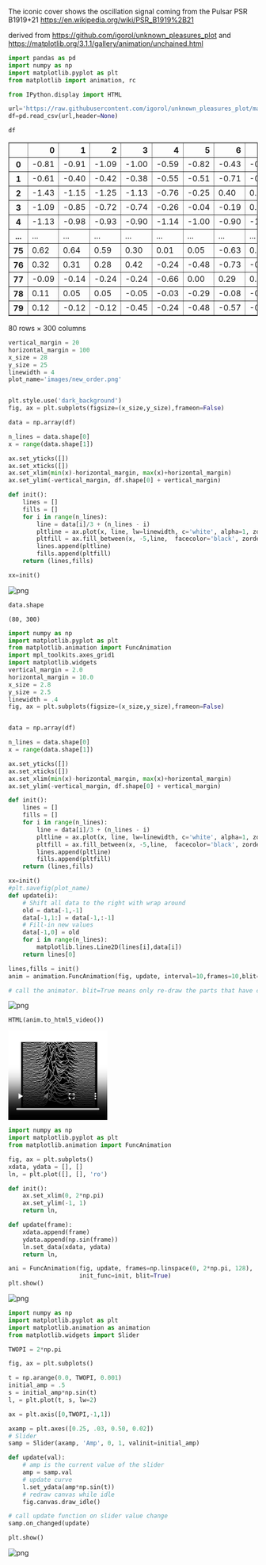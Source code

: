 The iconic cover shows the oscillation signal coming from the Pulsar PSR B1919+21 https://en.wikipedia.org/wiki/PSR_B1919%2B21

derived from https://github.com/igorol/unknown_pleasures_plot and https://matplotlib.org/3.1.1/gallery/animation/unchained.html


```python
import pandas as pd
import numpy as np
import matplotlib.pyplot as plt
from matplotlib import animation, rc

from IPython.display import HTML

```


```python
url='https://raw.githubusercontent.com/igorol/unknown_pleasures_plot/master/pulsar.csv'
df=pd.read_csv(url,header=None)
```


```python
df
```




<div>
<style scoped>
    .dataframe tbody tr th:only-of-type {
        vertical-align: middle;
    }

    .dataframe tbody tr th {
        vertical-align: top;
    }

    .dataframe thead th {
        text-align: right;
    }
</style>
<table border="1" class="dataframe">
  <thead>
    <tr style="text-align: right;">
      <th></th>
      <th>0</th>
      <th>1</th>
      <th>2</th>
      <th>3</th>
      <th>4</th>
      <th>5</th>
      <th>6</th>
      <th>7</th>
      <th>8</th>
      <th>9</th>
      <th>...</th>
      <th>290</th>
      <th>291</th>
      <th>292</th>
      <th>293</th>
      <th>294</th>
      <th>295</th>
      <th>296</th>
      <th>297</th>
      <th>298</th>
      <th>299</th>
    </tr>
  </thead>
  <tbody>
    <tr>
      <th>0</th>
      <td>-0.81</td>
      <td>-0.91</td>
      <td>-1.09</td>
      <td>-1.00</td>
      <td>-0.59</td>
      <td>-0.82</td>
      <td>-0.43</td>
      <td>-0.68</td>
      <td>-0.71</td>
      <td>-0.27</td>
      <td>...</td>
      <td>-0.08</td>
      <td>0.19</td>
      <td>-0.19</td>
      <td>-0.18</td>
      <td>-0.20</td>
      <td>-0.26</td>
      <td>-0.52</td>
      <td>-0.44</td>
      <td>-0.58</td>
      <td>-0.54</td>
    </tr>
    <tr>
      <th>1</th>
      <td>-0.61</td>
      <td>-0.40</td>
      <td>-0.42</td>
      <td>-0.38</td>
      <td>-0.55</td>
      <td>-0.51</td>
      <td>-0.71</td>
      <td>-0.79</td>
      <td>-0.52</td>
      <td>-0.40</td>
      <td>...</td>
      <td>-0.34</td>
      <td>-0.58</td>
      <td>-0.26</td>
      <td>-0.64</td>
      <td>-1.05</td>
      <td>-0.83</td>
      <td>-0.80</td>
      <td>-0.47</td>
      <td>-0.13</td>
      <td>-0.12</td>
    </tr>
    <tr>
      <th>2</th>
      <td>-1.43</td>
      <td>-1.15</td>
      <td>-1.25</td>
      <td>-1.13</td>
      <td>-0.76</td>
      <td>-0.25</td>
      <td>0.40</td>
      <td>0.26</td>
      <td>0.30</td>
      <td>0.36</td>
      <td>...</td>
      <td>-0.29</td>
      <td>0.16</td>
      <td>0.83</td>
      <td>0.99</td>
      <td>1.28</td>
      <td>0.11</td>
      <td>-0.77</td>
      <td>-0.88</td>
      <td>-0.45</td>
      <td>-1.01</td>
    </tr>
    <tr>
      <th>3</th>
      <td>-1.09</td>
      <td>-0.85</td>
      <td>-0.72</td>
      <td>-0.74</td>
      <td>-0.26</td>
      <td>-0.04</td>
      <td>-0.19</td>
      <td>0.18</td>
      <td>0.03</td>
      <td>0.19</td>
      <td>...</td>
      <td>0.48</td>
      <td>0.52</td>
      <td>-0.14</td>
      <td>-1.13</td>
      <td>-1.07</td>
      <td>-1.03</td>
      <td>-0.78</td>
      <td>-0.40</td>
      <td>0.18</td>
      <td>0.27</td>
    </tr>
    <tr>
      <th>4</th>
      <td>-1.13</td>
      <td>-0.98</td>
      <td>-0.93</td>
      <td>-0.90</td>
      <td>-1.14</td>
      <td>-1.00</td>
      <td>-0.90</td>
      <td>-1.18</td>
      <td>-1.30</td>
      <td>-1.07</td>
      <td>...</td>
      <td>-0.27</td>
      <td>-0.47</td>
      <td>-0.49</td>
      <td>-0.23</td>
      <td>-0.75</td>
      <td>-0.29</td>
      <td>-0.54</td>
      <td>-0.65</td>
      <td>-0.64</td>
      <td>-0.94</td>
    </tr>
    <tr>
      <th>...</th>
      <td>...</td>
      <td>...</td>
      <td>...</td>
      <td>...</td>
      <td>...</td>
      <td>...</td>
      <td>...</td>
      <td>...</td>
      <td>...</td>
      <td>...</td>
      <td>...</td>
      <td>...</td>
      <td>...</td>
      <td>...</td>
      <td>...</td>
      <td>...</td>
      <td>...</td>
      <td>...</td>
      <td>...</td>
      <td>...</td>
      <td>...</td>
    </tr>
    <tr>
      <th>75</th>
      <td>0.62</td>
      <td>0.64</td>
      <td>0.59</td>
      <td>0.30</td>
      <td>0.01</td>
      <td>0.05</td>
      <td>-0.63</td>
      <td>0.07</td>
      <td>0.36</td>
      <td>0.78</td>
      <td>...</td>
      <td>0.20</td>
      <td>0.22</td>
      <td>0.23</td>
      <td>0.27</td>
      <td>-0.10</td>
      <td>-0.21</td>
      <td>-0.09</td>
      <td>-0.24</td>
      <td>-0.17</td>
      <td>-0.62</td>
    </tr>
    <tr>
      <th>76</th>
      <td>0.32</td>
      <td>0.31</td>
      <td>0.28</td>
      <td>0.42</td>
      <td>-0.24</td>
      <td>-0.48</td>
      <td>-0.73</td>
      <td>-0.64</td>
      <td>0.04</td>
      <td>0.02</td>
      <td>...</td>
      <td>-0.44</td>
      <td>-0.53</td>
      <td>-0.50</td>
      <td>-0.49</td>
      <td>-0.63</td>
      <td>-0.56</td>
      <td>-0.50</td>
      <td>-0.38</td>
      <td>-0.58</td>
      <td>-0.43</td>
    </tr>
    <tr>
      <th>77</th>
      <td>-0.09</td>
      <td>-0.14</td>
      <td>-0.24</td>
      <td>-0.24</td>
      <td>-0.66</td>
      <td>0.00</td>
      <td>0.29</td>
      <td>0.29</td>
      <td>0.60</td>
      <td>0.86</td>
      <td>...</td>
      <td>0.08</td>
      <td>-0.88</td>
      <td>-1.17</td>
      <td>-0.36</td>
      <td>-0.31</td>
      <td>-0.12</td>
      <td>0.29</td>
      <td>-0.02</td>
      <td>0.21</td>
      <td>0.44</td>
    </tr>
    <tr>
      <th>78</th>
      <td>0.11</td>
      <td>0.05</td>
      <td>0.05</td>
      <td>-0.05</td>
      <td>-0.03</td>
      <td>-0.29</td>
      <td>-0.08</td>
      <td>-0.54</td>
      <td>-0.01</td>
      <td>0.01</td>
      <td>...</td>
      <td>-0.73</td>
      <td>-0.54</td>
      <td>-0.53</td>
      <td>-0.92</td>
      <td>-0.68</td>
      <td>-0.87</td>
      <td>-1.31</td>
      <td>-1.02</td>
      <td>-1.10</td>
      <td>-1.62</td>
    </tr>
    <tr>
      <th>79</th>
      <td>0.12</td>
      <td>-0.12</td>
      <td>-0.12</td>
      <td>-0.45</td>
      <td>-0.24</td>
      <td>-0.48</td>
      <td>-0.57</td>
      <td>-0.19</td>
      <td>-0.07</td>
      <td>-0.59</td>
      <td>...</td>
      <td>0.12</td>
      <td>0.03</td>
      <td>-0.28</td>
      <td>0.02</td>
      <td>-0.01</td>
      <td>0.13</td>
      <td>0.09</td>
      <td>-0.01</td>
      <td>-0.03</td>
      <td>-0.23</td>
    </tr>
  </tbody>
</table>
<p>80 rows × 300 columns</p>
</div>




```python
vertical_margin = 20
horizontal_margin = 100
x_size = 28
y_size = 25
linewidth = 4
plot_name='images/new_order.png'


plt.style.use('dark_background')
fig, ax = plt.subplots(figsize=(x_size,y_size),frameon=False)

data = np.array(df)

n_lines = data.shape[0]
x = range(data.shape[1])

ax.set_yticks([])
ax.set_xticks([])
ax.set_xlim(min(x)-horizontal_margin, max(x)+horizontal_margin)
ax.set_ylim(-vertical_margin, df.shape[0] + vertical_margin)

def init():
    lines = []
    fills = []
    for i in range(n_lines):
        line = data[i]/3 + (n_lines - i)
        pltline = ax.plot(x, line, lw=linewidth, c='white', alpha=1, zorder=i/n_lines)
        pltfill = ax.fill_between(x, -5,line,  facecolor='black', zorder=i/n_lines)
        lines.append(pltline)
        fills.append(pltfill)
    return (lines,fills)

xx=init()
```


![png](022_PandasExtra_and_plotting_files/022_PandasExtra_and_plotting_4_0.png)



```python
data.shape
```




    (80, 300)




```python
import numpy as np
import matplotlib.pyplot as plt
from matplotlib.animation import FuncAnimation
import mpl_toolkits.axes_grid1
import matplotlib.widgets
vertical_margin = 2.0
horizontal_margin = 10.0
x_size = 2.8
y_size = 2.5
linewidth = .4
fig, ax = plt.subplots(figsize=(x_size,y_size),frameon=False)


data = np.array(df)

n_lines = data.shape[0]
x = range(data.shape[1])

ax.set_yticks([])
ax.set_xticks([])
ax.set_xlim(min(x)-horizontal_margin, max(x)+horizontal_margin)
ax.set_ylim(-vertical_margin, df.shape[0] + vertical_margin)

def init():
    lines = []
    fills = []
    for i in range(n_lines):
        line = data[i]/3 + (n_lines - i)
        pltline = ax.plot(x, line, lw=linewidth, c='white', alpha=1, zorder=i/n_lines)
        pltfill = ax.fill_between(x, -5,line,  facecolor='black', zorder=i/n_lines)
        lines.append(pltline)
        fills.append(pltfill)
    return (lines,fills)

xx=init()
#plt.savefig(plot_name)
def update(i):
    # Shift all data to the right with wrap around
    old = data[-1,-1]
    data[-1,1:] = data[-1,:-1]
    # Fill-in new values
    data[-1,0] = old
    for i in range(n_lines):
        matplotlib.lines.Line2D(lines[i],data[i])
    return lines[0]

lines,fills = init()
anim = animation.FuncAnimation(fig, update, interval=10,frames=10,blit=True)

# call the animator. blit=True means only re-draw the parts that have changed.
```


![png](022_PandasExtra_and_plotting_files/022_PandasExtra_and_plotting_6_0.png)



```python
HTML(anim.to_html5_video())
```




<video width="200" height="180" controls autoplay loop>
  <source type="video/mp4" src="data:video/mp4;base64,AAAAIGZ0eXBNNFYgAAACAE00ViBpc29taXNvMmF2YzEAAAAIZnJlZQAAHN9tZGF0AAACoAYF//+c
3EXpvebZSLeWLNgg2SPu73gyNjQgLSBjb3JlIDE1MiAtIEguMjY0L01QRUctNCBBVkMgY29kZWMg
LSBDb3B5bGVmdCAyMDAzLTIwMTcgLSBodHRwOi8vd3d3LnZpZGVvbGFuLm9yZy94MjY0Lmh0bWwg
LSBvcHRpb25zOiBjYWJhYz0xIHJlZj0zIGRlYmxvY2s9MTowOjAgYW5hbHlzZT0weDM6MHgxMTMg
bWU9aGV4IHN1Ym1lPTcgcHN5PTEgcHN5X3JkPTEuMDA6MC4wMCBtaXhlZF9yZWY9MSBtZV9yYW5n
ZT0xNiBjaHJvbWFfbWU9MSB0cmVsbGlzPTEgOHg4ZGN0PTEgY3FtPTAgZGVhZHpvbmU9MjEsMTEg
ZmFzdF9wc2tpcD0xIGNocm9tYV9xcF9vZmZzZXQ9LTIgdGhyZWFkcz02IGxvb2thaGVhZF90aHJl
YWRzPTEgc2xpY2VkX3RocmVhZHM9MCBucj0wIGRlY2ltYXRlPTEgaW50ZXJsYWNlZD0wIGJsdXJh
eV9jb21wYXQ9MCBjb25zdHJhaW5lZF9pbnRyYT0wIGJmcmFtZXM9MyBiX3B5cmFtaWQ9MiBiX2Fk
YXB0PTEgYl9iaWFzPTAgZGlyZWN0PTEgd2VpZ2h0Yj0xIG9wZW5fZ29wPTAgd2VpZ2h0cD0yIGtl
eWludD0yNTAga2V5aW50X21pbj0yNSBzY2VuZWN1dD00MCBpbnRyYV9yZWZyZXNoPTAgcmNfbG9v
a2FoZWFkPTQwIHJjPWNyZiBtYnRyZWU9MSBjcmY9MjMuMCBxY29tcD0wLjYwIHFwbWluPTAgcXBt
YXg9NjkgcXBzdGVwPTQgaXBfcmF0aW89MS40MCBhcT0xOjEuMDAAgAAAGaFliIQAJ//+9bF8CmrJ
84oM6DIu4Zckya62IuJ744nkB+owAuCIeRVaYizSmJbHhpIbdySmCCr3YGRWH1dU3kzJeVzMNQwj
oRLFjYozaW64/xVN4daFjRM+nQ7h4NfHEmikjvWaQPmoFEtecWXP1jhBsNu+qT+3HN+LmzAtpUu6
PXU127Q4lUejexUtJVC83f7B5WpEJ5f4PwhJPniwGlV7QpNoZlfyck+RxmKH0li0N/j42zeIeJsE
SKNCOW7VuKC0fqglSZBCTC1/pBvFycZq6YFghS7N1ZNOD6SHaN5czCBoZH46IwmfOdxqnKsflKaX
CoB4Nz8oz/RTWSRmkH9CmXxvuj5dMcwtmaKqzzAzdm8BMuvi6rwYFzV3RlNVNPfrvV1RX15Ozn5G
Pkp0CRqvGdRmfCmtUraLtx5uNHJEcB1qSFRlVAoiuARh4QRrG7LwdEvoOZXOsemCvIjSuaeGqKUa
AWOEN/ShVeUfLriRpbvhqB3I8OM7oaVaJzXXqpHPOvS/GW58qyW1QlPvBpFXv2zLYFwm+qMQlqlh
jhqphN36npoMTS/ve1RLmSQq8ENqjAMTixRaKnNjz1g/+14npKsdvgCp1D/3jWUgwHL4jlEaK2Tr
23I+7TZscXUPK7DPj9ohCJECk59UQYcHMrGqegRmHdsquOqdtow3FHo0DnFgK9tg5qMxf1wTyohF
3QR05Zr/T76/lwnwm0/bmMJTK2JmthOGw1xxNVJZRelJevY/JLlQbaceOvkOxsfuYO6gCE2fiHGK
VEb9U5zU8ed2hZMEAjuSYNgSb+I/AAI576S7mxGyOTX0nYo0MCzD/5dHq0d2xW5aDgqDBI/M0t8S
EZlbMPiF2a4287r1Ftji9naY26OCdM9Rn0Ru2qSmFso9rViWqq60acic0QWpeFesZfBjIkNIA0+m
S1CSd0NRMh4wj3xAVlv26rviS0rxblnfIAsK3xL3mxVQXDeSvhts48pUiUfpxH2gIt/BqApcwFAF
m0C1dtgXrDJnD2pvasZ6b8W8DXkNrWT4x2UeFkrkMBo/zNjgaZMkGzjPpBTATEWapQvS39kFCM0W
o8K4W6y0BBT1HNcCKzFAK+5WOXR1kK1XfbhK/Kbztlwx+N/zs16/tSexS/2IEf5OyidBfVuNlPpI
NlT7IbcdLc9P3Nwz7JBN336VmoGUrThCg0YutwYx3kZqHAFl7iqeCTdEY1xA3XPvNTGf8iaWaV68
yAKbo69QakaCBmfZqcVQ17LQ11KUDRWzKBDM9ASWXBDah/LcdPSSmrDtvTgLK6MG99HSVXAFUHYE
0z9N11QOBfoGscWd/lSxmABI9xoKt/leCO9KYaAMtSF4jhDx/70Mnin2hhTh/lJnc6qtDYDrbhvJ
rOQu08PFq1e2MGulvN7sEiUoAzzfH+Ry6iF/PzrT/STCIHqAqkAKGwC6K74ZXF7RBBFBsfg4KCUt
7oZo7wVZVEggYUOXnZe32mLRBKmFHYPOfL+A/E+PdDhfUF2uTOiTws5cXhIuiNuviWLw4hwnFrB9
e6qfeY4vscxWpYirHcxTaY7IhqB7Iokfk6sZBuulsDwxDUk+hBKF4Dh9pCPB6lqQ6YsjNviG0jUc
shwz8CcefH6LOJ8blE/ehemUxw8zFvq/6yZ5pT/LHLn4vYVWgD7dDFHonAhcoTIaWGyMcr03E3kU
uPPa9VsVR5Kfofb2s8T96GwYNRVmhjr948imRgwDcZrjXe6KGWMfswjP6LsnpH2cC4YLxXIA2jMw
hI6/+nIg9cYD8TRCU5EEnWaPtsJqmncndHbcino4tCu+VS30w9MEac8szsgTAuQX66Yc7MAuSYkZ
QFxwalMMT3xLq6/hCXXVp4psJafX8KFuYirjbB50/vtLUE5+QPsYs+PNBhr8JKW8uL5vgiyvaFv3
MmFQ2Ti3n4FjE5h3x0R4s/fiU5rBZ5+uM5459vSL7K44Gq/LkKTRF5dqWSBJDp52f1Mft7BnA3sT
h6zu1gDn2JE8s8sba/SkO4K5p4dqTBB2Yc4zlpHRTDrPmU4wJtZP9MV1jvpSWl2uk1wyOroNa6q1
FtRchAK7b5r2qVynt4JDYamtoLK5uiFIwpr0xvRAbym0km1CF7e5ve60k1kOxTrY0LRIDw2u1tnG
U8qqjisFfILBZtCo9hBC+tNY3H8koLDWhegyur/RTjcrIVjFDSH1QmD25ZWS2QOIpvLaTDFU2Prr
FRff4xJcYj0iwAyGpIOZBE0hVCOCMc0qqNdaiRoUwPkh1AIK9Brfb4TnuRVe4X/zcoBY0cfWFm6e
QQjvDW4KShEvb2c/VOzo2SDTYBpRK41ovnGi+bFcSQt/8Q53bXvfR4eGh6e76A+7gwGPrLUEuLFk
O5rnnpD76Zydr495gSv1dvM+RdF8n6Nj77WZ7hN71h7yEWGJi8kxhPuWEMNDV1UtvJOCCEEzAAv9
01RZsbcha8OLtPOMx+gXuKLSyvH6J4fKKweEOH7JGvyppwUgZlE38d8ZD3QL2qZOD8iyTpP8lHGU
Gf6X4VbPVIxMsRs3rUqf6aNPkPTHMzErPtG6SBcFQrLIOiPVIEf5mWk28S+6J7KJwK4/qEkf1/FQ
a5KmbRsW88VZl6/gpSrfvH39juMn08ts40CxqQPp1bWPiH83ikIkdoSq3sSEw07cGc+pXQbkE3kr
DErHrhYASSnQshaVrHiysmhdaptQPsZlazBVU9CCCop8Ogb8PR023AsJKyTQDO6h844NStvFQ2e4
espy/Sy2dEl/hBybXF9svABrYZHzxkS2sTvS+RV7pWbb+XUzcbiwxi+NkjxWaHxyrzUS1VOXrUlz
mkwSi27w0gfDdPuz5uC8hfPc9ns+gi8vEt/OM0AxyfSOmFw+tmi4Wg2nKEZi9qfnPRCvdmlWgVat
gcYOAoVakNEZWbl0Ezpt1n6wUM3C2/gjTyjDf8hpBB7uCu+hIQgSlKhDwtyQ+6rZiFQZ2SOYB/0O
Kql+4Rldoa6amOHNtQXPikgrU+GkN7uilcoGyc7jFWOQKO//3dn5oa5qzZQ+Wpj6lslcokHgKkxl
EuYscKhzDcz0OcxRxD/6IVjN2SuE4jKDSQSLCSIYctnVF1SdIAaPCoTIcU1eYfkOxeT9Ife38EWO
V3kW9rsgAA0s4gNNkbvCoFsh0F6PMr7BIVFw4Rmwidce0JySpWy/kYwZS6GWsoDYLjvpthwzs0Gt
bOQ+ub95ky+F6lIDd+W336iWk+U8sWHy0O97oSw65yqVTj6zJ2/HCPVIo6WOEAz7M+w/i8XRz8Ci
cUUdFXVF7zYp/kVd9v2+s1mZyPaYO6c+2lybK8/UUE7AMt9PyPBLllGyfMdink/afsJyotrP/lup
36OFj86e8rIQzCQmxQ2AV7VkkCuyMyxp5+HRqNfhQFLcSMPCYjRc+hwclkmsSQ1RUOksxjkX88tv
e0F8K2dFjXcaogRvkWZmIH9F8RRjjD99ovWMJ6BR1qcUTCnX1xitWmF1k3pLZdpNTtx7+K+n3Ia7
Db9hYbRkxpM7gfu4/R8GUhkO+4Qbtc4/IFAC43d2V9K94WkSiba129SwjhtYEtTSUbKD1DMT4TXf
Q9/fwLc7K5TS7Hr4ahv/42cgRrRLIeZLpxOWVazmafjali4FbgYSU1m0Ed+W+pvU4txtWp9GTMhF
iSdX23TyW1B3mfXFeEW2kR+vUYYz72CrkGpsBcnWSEswO5Mi9yx9qJUjLCwn9qFX2QDTKIi1A4RU
L7vM6FbASLc2FR+sUElvKsGiUb8FKF4zcwNVYnnoPaARjMM2pKJlRuaQED2BkJQYp94MJn1h8unB
l+QTm5piMJ1X4wxH3vc08wvEiLUEAbJy33xOfSbzzf4egh3AsUts169RCCO9qX2Xin9jCahujXzW
+DfA+9MeQeSXSTeuT7WBy5VsM10T5ZK5OcKSkGLKqQE3MlU0RAw8zPoFC+vBHXbHVuY9vNiCMyDZ
i2wXrhifIaWTeKCjqE6v+q9SkpZE0W0QiSqj6HSJWTO6Xodfs2GNYQQDpsW7Q45DHm1kDdI2iPHA
HQfsixxkQ4VA/eUZwYK/tT0XE7UFnqqDaevMM6kypQ8d8OZFFpcWYI4Z3bebBo9u4zuJ7GeZGDsG
HqS2XB7+bOPkj3T4pIoVVA1PhdqY/sMVz2kpEC7N+cjHO+jWUmahfOUyoOCJSv3RF81xaIjaYGON
LiC+BVXmAIRPz3j8eNBZiqqSZzs416XPBSdYfrckir4it2vDDubdMifi8/4Di2C3xAaQKDOmqe1O
3R+V9IfQUdG+1hCq/+YFEeVrJIYPalxpQBkbIMbkDQr/O16Sk+aQiEmtAstU4kzQUKZVwTSlxF0h
2cjMqkc2g/z8S7jGrq/6uXYz6F+bb1/zbnxMyWb9mxJA0Q/9xq3wYdG2PSFZ+tsUJW2xjQITEtbG
EbrQKLuR2VuDOLjONJgEAaktcTn6Sh9A0V/+qBN1jzyW/AkagtQeBFyY1cI5SReIBGCQycVioShV
9oGlJFX2GD6poHjsRo+d6iUkFa8a3NSTiBsnZldHCX/gD/DMjWL+k6t5Nkbe58hLBAatOxwC2hRH
IPTTcC1CRyJirw5vOrmTHPrFcDhiYztcQclyZCEziLs7yc7tIQsdmLWzhIuY0iU79IDpSloxpsW0
ARL3o7qHb+viLV1wAvKPdnefLipCXTAuOovRaxjV/TNMjner1+Y42uivLzUsPfmDFliO6aVW6+6Q
ujhsdddNGy4xQ2EeXL9WNek/YqKK3fe8xkg7xLvWjfLv0dTVHd5xPePgGuO2XzNjPizouPF3+ERL
3WH7573rDLfr3a+lXBx1Q9U9fdDSJlLk/PeB0DW/ZdMG4NycyPgUr8BmqyyKPAaFXNcLEsczJ2Ob
WqwsQgqrhJOZxlwQ5x3PKsb6Ozi9T1WCw8fkXLJBm5wlUKKRAeOYnmDa+sHCUHrDakvKkDQKfcRi
UvFHYF7K+WD55ldTvg986nLEsQaAxHlVGtV+gsyl8vJAya5V3Z+FCZOqBVTChnwoU/5osKMnD1WE
n/xKh8y3CnEHPeFQQcbDOzJWrj1CL5IYn4xqjGjeERDK22lDWEVdyocjPTqSi7uaFcCfCKvnxZ3B
XoJauP0FibbNk3zKzYOm6gI+abWJOnMm4Mh6EUVpEASi0WOLA8Vrvh5Aa6F11MLHLNzn9A2gX0x+
ww/XP6NOna/U6Z76KFZjNXMYbb02qT8cExT3WlR9fh4XplUUr3314UjcyGdfHNppa4FAszWItNKw
sTDUUS8VUxagF2Mqkj0Y/N+z7XEW0wvmVLBznn8vdBhEgbBDZlnMe38YuFb1O6XwmKDncYCmEyYN
m+D1vQKN9WHbTPba++bwyN2ZDRMYHJtMS71VMJFCcBMmJ0NeTflBn3SM3609dET3SoO76K60w/1O
2AfJoDVq+4loySOBIb9v94tpqGslzh9VOwuhuq8+U8EPVr7IcJ/A8aNsaHTEZ8gQ8l1u2ubk1KUH
v1bwaTH6sjYwPC2zeqzfXq2z/EwZnHO6axyEUNzpmkQS/+59o2KbdysG87Xq+wL9Of/2mc5Au92y
LqhxRniZmpV7SEZrqO6y5yZuO7fDCFMX70NTRKuT0GotQlE1WynWC2jfx0NBHFHgL4yWd3ngSa2b
w2omwSw6ZBBqdynoRP0MURwKFVg4KUAh4FGQoRi0dWJx94jmYaSQxUABOLa4Fsfp3xeRrxQ44QeU
Wp16AohHsUy/WriuMX2sv7x/tpJmP+oRTK9qjssW2zReAZymcZBTBP5nTiITfekqXzz53gCjaCRf
ZIQbmQQWrpAiBT48vQPln2T+jAMRjrQfHk26tfzuH6j/HEqSsWPH74IilHl1Uz5taLdUKBV63Lt2
I0FpU+AdL3C8oT+pqEMtnVd9hL4aZ1PjM/M9EJ5Dpc5YmLBZ7X16bxlQNeHbMtXkAzj6irfwuo/y
xypqWyYg02juNWwFzRhYU9GINTChrYJnK28uSzlWqSrWrw+CiGyr7Fcb3NeODPSLqIqYoGzPkqT6
4c+2LNr+R0UcK2obSmPWRtQgJxbQfEzTuO8eYChhrJx1i3xw7t4dJHvJt+bNW8JZJdoKU16vgbjA
0gVk+NYMyTFbtUEW8yeVwX5KsQOEZtlWet+RipUlEh0XT0IVaVZ52Ztz0NNaXEem/PcgUG4y1ZQf
at97uWOEPwSQdBHuQRtjEkE/tRkYQclG416ShzXSWzs1Hnu2re6+nd39nHVytyMe3Sf3+16m2pd5
ThBlynpqYyyLHtLoElW5yDLoWIpBeCy24OKDHFJev0Vf8q6mULjui+3ZFysOfaDkoguSNsdxxTbp
8oxt/dRB21YmG7FDlm4rcSVAkV1UAfXvl59GrQcTvDFMLlYbJFfXGjxQfRgdK4R+s6azLUMhvRVh
ypY0RWspfUbsnfk9OQNg1FR2j0mgcGm32SAGMoP6j9VCsjlr9xzEO7M//kIbn+t+G7mW7lTgEP9a
lIbn8h6gwT+JwoAyksjqs9A1Uf3TglWNO9bwk964qJMZVfb621XeV5TIQA0gh6k28irF7JXo6v1h
BeIyPnvUXW72EnDO7zFdnvwUkvVMt/3gA24xVZUMxVNyB38I53rkuIjvEMmcr5loDG3KDVMJ5u/G
y7LU7DKaHq+Od91NTUvMfV/QoS7d50q+0dSQoyCY+Ekm31fq5a1/hARMpfhtuL7yAFAzIR+j0TEJ
KH0drPl4hVk7I7JjRyn+2NbyV/sBMthwDID2rxrZY0IGZ2ESimnotpt+ZJswMT7uBxMcOnTUYKBX
ise28XlUbl8Cac2085y16Ki6u5hMbUdEbJQ/87+rEF4c7pmMxaxPERqpAAL1AgMd+BHSE18XB/hJ
2KfRvBjf2H35XVK+hpO7761FrRgz6m9hCV0F+VnId1QhxzN4cyVbHfye2UwgewQ+t6DlJ9oMHT4H
8I3y/AhambiG/NGInQZdBx7NJ3b/Rby+e4+9XvsDFmHxGTE/FMfwqdLiBpZWE4+mMoXLQi3peQAO
wgHH/2twhzBRxiIgJoj8YBFa9Rm86PrSz39v4R2q2RJ5FkaJGO/W60E3dpM2Gqf3pSxQ9FxXUxEB
FtJ7hKCYfURo05AizFe2JUXSuHvTVxkI5RXXteXMPKmqideOg/U8qQORUeJnRMVObr35r7QU+z1S
fc8GpWlIUBMHbhU+yXAO9GMJydSvJnZRDBV1F07MRmrl8vg9unK5MHUdNt4T8k35z0XWc/1ABeqN
GfWSVomeb15S1CxV89vZoWfOnuOqXdShmnYA83Dqhju+jbQzImcrbr41jpzVyaQkZpdc92xMjpyM
ctk/k1VstSA10pGIh7WJY4/9S6Ra4QmpZ7SMgjFs7gsY7QXjoBWucxcqSrSOjX25a00r/eoUXb4C
fvHZJLQNnKRBFayjzr/Qzgr59U6lnNIfOVKdVeNezKFIwGs78sgXrSMbx+unvAGsqcCbQK+SIqr/
U2R1zBkhfdrUa4X7Xk67VAwXV9WPuSNHiZnSungDk7a+l5MHd40teW87jVGKY5ypwT4hjGtG2seK
p3V8QSd7YElwgj57zLtsWXDj9HyIjmrOhz+3gFJLUWOo6E39TnU+RYYEzknNToc9NN33qy05SdW1
P3zzEarFuOVkoiUA7EEH441hWU49qmyGX918DTPeGQOeVDIOn5VoqIIfLK3oQDQ3KkB3FJfoFsQF
S5pfC1Tl5EKBb3Zd1omDY67JaZwYJdQKcpZddLEi2ODE2Hnkv/H4/tFFABQvCLugIkZo0xl2ihFT
TXIEtgZQUE4rVESWNEVUzjShxjhFbBxUDmeebBuYPgBvY15KYrOuM72HZ4P9ub2q+/lb/PfGaPbc
R3zzreWUPyFLF2qmkbjJ+Xd70Yqdg8qCLy+hLjqR5DCu4wbptMQqyOzegI3zPSX0oIohHH+ZTyKy
f/IQFns7aRaxDCH2oTtXnxxuP2ai1tfMb9G3zoEEyz+c2gQpUZPbAC+sCwUL5IPqw8UE8uG/bGEN
+xDxMvZcM/RCb4UP7AdI19j/3oDHcKbdx1R/HcGNlE228FIJS4bHsJXkYiu6ajMI36+kZdJRAatU
gPDdirGbhLbTv9t2zfwFYvja4b+Vy4eLRfuOaiHKsHH8GqgToxuoN45iF5ylCUJkjykcmg7e/Mwb
K7OjF43Mye8rGvaJzkFOzkrrKzC1HDKPpixviGJvhZnnAwo1ndHa6C8XeQRzTCmj6IrrbEZ1HodH
phvEXXxV0RdRJIIsUL7SGnQBduJleRw35L0pN598G3g5IChj1G/KvfKHbC2KCxJhTvQ3ct5p3KcS
d2Fiz3V+5vjKH7l589nlYRwWntHzENOb/g7uD1oVBH03Fowp7cU5ep31AtBtYbC9sODnS6XRg+z2
TVQJgUg4GWm9QoO/QX2CJ8rtGj8S3QQU/TXoYyVbR8Q3D8dE5iR98ERnMQwDzUnb/cHZHe4bGJ2G
RJXwwjomYDvDmaeh1fJV5O4T+93kSVMRaYR+6LGgERGjH5zWIMy/841S26qeGvYlDQr2jFW2j9yi
aAZ/dGQexpWYv7NlZyqOgQ8PpNoypk7+3CocQr9egRu2ln2n2e+PKT4KNwYyvaeVUsbhpV1FgfDW
yOG9/AEXwHDkEGPE52gU2d9QBpsISqBFlNfb1kDTLiwoCK3REMMiB19ipLQTS4RvoHE1W3JMFP3M
38ub1GOgNVSeNCq6Uu74mjFvpUWVckYweMaOlD9Keh7ECS8ntrMy1dHJnszupoAAK2EAAAAPQZok
bEI//eEADz+3mVPAAAAAC0GeQniN/wCoGP7BAAAACwGeYXRF/wDSvhpAAAAACQGeY2pF/wBvQQAA
ABBBmmhJqEFomUwI3/pYAD1hAAAACkGehkURLG8AWUEAAAAJAZ6ldEX/AG9BAAAACQGep2pF/wBv
QAAAABBBmqlJqEFsmUwIv/pYAD1gAAADq21vb3YAAABsbXZoZAAAAAAAAAAAAAAAAAAAA+gAAABk
AAEAAAEAAAAAAAAAAAAAAAABAAAAAAAAAAAAAAAAAAAAAQAAAAAAAAAAAAAAAAAAQAAAAAAAAAAA
AAAAAAAAAAAAAAAAAAAAAAAAAAAAAAIAAALVdHJhawAAAFx0a2hkAAAAAwAAAAAAAAAAAAAAAQAA
AAAAAABkAAAAAAAAAAAAAAAAAAAAAAABAAAAAAAAAAAAAAAAAAAAAQAAAAAAAAAAAAAAAAAAQAAA
AADIAAAAtAAAAAAAJGVkdHMAAAAcZWxzdAAAAAAAAAABAAAAZAAAAQAAAQAAAAACTW1kaWEAAAAg
bWRoZAAAAAAAAAAAAAAAAAAAMgAAAAUAVcQAAAAAAC1oZGxyAAAAAAAAAAB2aWRlAAAAAAAAAAAA
AAAAVmlkZW9IYW5kbGVyAAAAAfhtaW5mAAAAFHZtaGQAAAABAAAAAAAAAAAAAAAkZGluZgAAABxk
cmVmAAAAAAAAAAEAAAAMdXJsIAAAAAEAAAG4c3RibAAAALhzdHNkAAAAAAAAAAEAAACoYXZjMQAA
AAAAAAABAAAAAAAAAAAAAAAAAAAAAADIALQASAAAAEgAAAAAAAAAAQAAAAAAAAAAAAAAAAAAAAAA
AAAAAAAAAAAAAAAAAAAAABj//wAAADZhdmNDAWQAFf/hABlnZAAVrNlDRnlnhAAAAwAEAAADAyA8
WLZYAQAGaOvjyyLA/fj4AAAAABx1dWlka2hA8l8kT8W6OaUbzwMj8wAAAAAAAAAYc3R0cwAAAAAA
AAABAAAACgAAAIAAAAAUc3RzcwAAAAAAAAABAAAAAQAAAGBjdHRzAAAAAAAAAAoAAAABAAABAAAA
AAEAAAKAAAAAAQAAAQAAAAABAAAAAAAAAAEAAACAAAAAAQAAAoAAAAABAAABAAAAAAEAAAAAAAAA
AQAAAIAAAAABAAABAAAAABxzdHNjAAAAAAAAAAEAAAABAAAACgAAAAEAAAA8c3RzegAAAAAAAAAA
AAAACgAAHEkAAAATAAAADwAAAA8AAAANAAAAFAAAAA4AAAANAAAADQAAABQAAAAUc3RjbwAAAAAA
AAABAAAAMAAAAGJ1ZHRhAAAAWm1ldGEAAAAAAAAAIWhkbHIAAAAAAAAAAG1kaXJhcHBsAAAAAAAA
AAAAAAAALWlsc3QAAAAlqXRvbwAAAB1kYXRhAAAAAQAAAABMYXZmNTguNDUuMTAw
">
  Your browser does not support the video tag.
</video>




```python
import numpy as np
import matplotlib.pyplot as plt
from matplotlib.animation import FuncAnimation

fig, ax = plt.subplots()
xdata, ydata = [], []
ln, = plt.plot([], [], 'ro')

def init():
    ax.set_xlim(0, 2*np.pi)
    ax.set_ylim(-1, 1)
    return ln,

def update(frame):
    xdata.append(frame)
    ydata.append(np.sin(frame))
    ln.set_data(xdata, ydata)
    return ln,

ani = FuncAnimation(fig, update, frames=np.linspace(0, 2*np.pi, 128),
                    init_func=init, blit=True)
plt.show()
```


![png](022_PandasExtra_and_plotting_files/022_PandasExtra_and_plotting_8_0.png)



```python
import numpy as np
import matplotlib.pyplot as plt
import matplotlib.animation as animation
from matplotlib.widgets import Slider

TWOPI = 2*np.pi

fig, ax = plt.subplots()

t = np.arange(0.0, TWOPI, 0.001)
initial_amp = .5
s = initial_amp*np.sin(t)
l, = plt.plot(t, s, lw=2)

ax = plt.axis([0,TWOPI,-1,1])

axamp = plt.axes([0.25, .03, 0.50, 0.02])
# Slider
samp = Slider(axamp, 'Amp', 0, 1, valinit=initial_amp)

def update(val):
    # amp is the current value of the slider
    amp = samp.val
    # update curve
    l.set_ydata(amp*np.sin(t))
    # redraw canvas while idle
    fig.canvas.draw_idle()

# call update function on slider value change
samp.on_changed(update)

plt.show()
```


![png](022_PandasExtra_and_plotting_files/022_PandasExtra_and_plotting_9_0.png)


<html><head>


<!-- Load require.js. Delete this if your page already loads require.js -->
<script src="https://cdnjs.cloudflare.com/ajax/libs/require.js/2.3.4/require.min.js" integrity="sha256-Ae2Vz/4ePdIu6ZyI/5ZGsYnb+m0JlOmKPjt6XZ9JJkA=" crossorigin="anonymous"></script>
<script src="https://unpkg.com/@jupyter-widgets/html-manager@*/dist/embed-amd.js" crossorigin="anonymous"></script>
<script type="application/vnd.jupyter.widget-state+json">
{
    "version_major": 2,
    "version_minor": 0,
    "state": {}
}
</script>
</head>
<body>


</body>
</html>



```python

```
